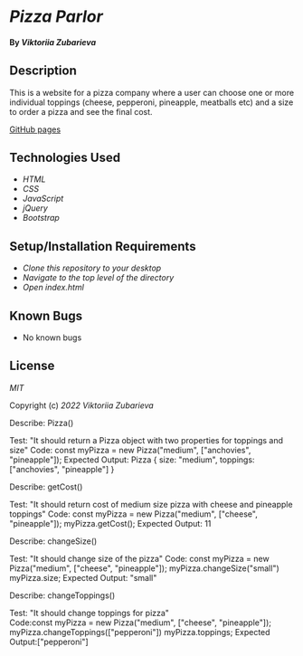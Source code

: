 # _Pizza Parlor_

#### By _**Viktoriia Zubarieva**_
## Description
This is a website for a pizza company where a user can choose one or more individual toppings (cheese, pepperoni, pineapple, meatballs etc) and a size to order a pizza and see the final cost.

[GitHub pages](https://vzubarieva.github.io/pizza-parlor)
## Technologies Used

* _HTML_
* _CSS_
* _JavaScript_
* _jQuery_
* _Bootstrap_

## Setup/Installation Requirements

* _Clone this repository to your desktop_
* _Navigate to the top level of the directory_
* _Open index.html_ 

## Known Bugs

* No known bugs

## License

_MIT_

Copyright (c) _2022_ _Viktoriia Zubarieva_



Describe: Pizza()

Test: "It should return a Pizza object with two properties for toppings and size"
Code: const myPizza = new Pizza("medium", ["anchovies", "pineapple"]);
Expected Output: Pizza { size: "medium", toppings: ["anchovies", "pineapple"] }

Describe: getCost()

Test: "It should return cost of medium size pizza with cheese and pineapple toppings"
Code: const myPizza = new Pizza("medium", ["cheese", "pineapple"]);
      myPizza.getCost();
Expected Output: 11

Describe: changeSize()

Test: "It should change size of the pizza"
Code: const myPizza = new Pizza("medium", ["cheese", "pineapple"]);
      myPizza.changeSize("small")
      myPizza.size;
Expected Output: "small"

Describe: changeToppings()

Test: "It should change toppings for pizza"  
Code:const myPizza = new Pizza("medium", ["cheese", "pineapple"]);
      myPizza.changeToppings(["pepperoni"])
      myPizza.toppings;
Expected Output:["pepperoni"]